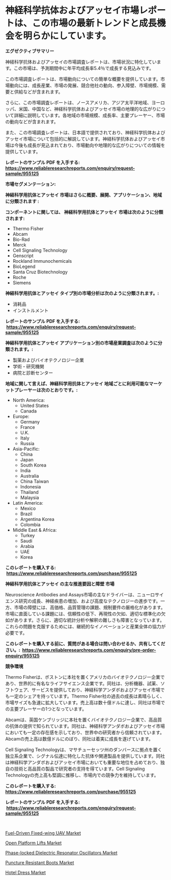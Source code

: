 <p><h1>神経科学抗体およびアッセイ市場レポートは、この市場の最新トレンドと成長機会を明らかにしています。</h1></p><p><strong>エグゼクティブサマリー</strong></p>
<p><p>神経科学抗体およびアッセイの市場調査レポートは、市場状況に特化しています。この市場は、予測期間中に年平均成長率5.4％で成長する見込みです。</p><p>この市場調査レポートは、市場動向についての簡単な概要を提供しています。市場動向には、成長産業、市場の発展、競合他社の動向、参入障壁、市場規模、需要と供給などが含まれます。</p><p>さらに、この市場調査レポートは、ノースアメリカ、アジア太平洋地域、ヨーロッパ、米国、中国など、神経科学抗体およびアッセイ市場の地理的な広がりについて詳細に説明しています。各地域の市場規模、成長率、主要プレーヤー、市場の動向などが含まれます。</p><p>また、この市場調査レポートは、日本語で提供されており、神経科学抗体およびアッセイ市場について包括的に解説しています。神経科学抗体およびアッセイ市場は今後も成長が見込まれており、市場動向や地理的な広がりについての情報を提供しています。</p></p>
<p><strong>レポートのサンプル PDF を入手する: <a href="https://www.reliableresearchreports.com/enquiry/request-sample/955125">https://www.reliableresearchreports.com/enquiry/request-sample/955125</a></strong></p>
<p><strong>市場セグメンテーション:</strong></p>
<p><strong> 神経科学用抗体とアッセイ 市場はさらに概要、展開、アプリケーション、地域に分類されます :</strong></p>
<p><strong>コンポーネントに関しては、 神経科学用抗体とアッセイ 市場は次のように分類されます: &nbsp;</strong></p>
<p><ul><li>Thermo Fisher</li><li>Abcam</li><li>Bio-Rad</li><li>Merck</li><li>Cell Signaling Technology</li><li>Genscript</li><li>Rockland Immunochemicals</li><li>BioLegend</li><li>Santa Cruz Biotechnology</li><li>Roche</li><li>Siemens</li></ul></p>
<p><strong> 神経科学用抗体とアッセイ タイプ別の市場分析は次のように分類されます。:</strong></p>
<p><ul><li>消耗品</li><li>インストルメント</li></ul></p>
<p><strong>レポートのサンプル PDF を入手する: &nbsp;<a href="https://www.reliableresearchreports.com/enquiry/request-sample/955125">https://www.reliableresearchreports.com/enquiry/request-sample/955125</a></strong></p>
<p><strong> 神経科学用抗体とアッセイ アプリケーション別の市場産業調査は次のように分類されます。:</strong></p>
<p><ul><li>製薬およびバイオテクノロジー企業</li><li>学術・研究機関</li><li>病院と診断センター</li></ul></p>
<p><strong>地域に関して言えば、神経科学用抗体とアッセイ 地域ごとに利用可能なマーケットプレーヤーは次のとおりです。:</strong></p>
<p><ul>
    <li>
        North America:
        <ul>
            <li>United States</li>
            <li>Canada</li>
        </ul>
    </li>
    <li>
        Europe:
        <ul>
            <li>Germany</li>
            <li>France</li>
            <li>U.K.</li>
            <li>Italy</li>
            <li>Russia</li>
        </ul>
    </li>
    <li>
        Asia-Pacific:
        <ul>
            <li>China</li>
            <li>Japan</li>
            <li>South Korea</li>
            <li>India</li>
            <li>Australia</li>
            <li>China Taiwan</li>
            <li>Indonesia</li>
            <li>Thailand</li>
            <li>Malaysia</li>
        </ul>
    </li>
    <li>
        Latin America:
        <ul>
            <li>Mexico</li>
            <li>Brazil</li>
            <li>Argentina Korea</li>
            <li>Colombia</li>
        </ul>
    </li>
    <li>
        Middle East & Africa:
        <ul>
            <li>Turkey</li>
            <li>Saudi</li>
            <li>Arabia</li>
            <li>UAE</li>
            <li>Korea</li>
        </ul>
    </li>
    </ul></p>
<p><strong>このレポートを購入する: &nbsp;<a href="https://www.reliableresearchreports.com/purchase/955125">https://www.reliableresearchreports.com/purchase/955125</a></strong></p>
<p><strong>神経科学用抗体とアッセイ の主な推進要因と障壁 市場</strong></p>
<p><p>Neuroscience Antibodies and Assays市場の主なドライバーは、ニューロサイエンス研究の成長、神経疾患の増加、および高度なテクノロジーの進歩です。一方、市場の障壁には、高価格、品質管理の課題、規制要件の厳格化があります。市場に直面している課題には、信頼性の低下、再現性の欠如、適切な標準化の欠如があります。さらに、適切な統計分析や解釈の難しさも障害となっています。これらの問題を克服するためには、継続的なイノベーションと産業全体の協力が必要です。</p></p>
<p><strong>このレポートを購入する前に、質問がある場合は問い合わせるか、共有してください。:&nbsp; <a href="https://www.reliableresearchreports.com/enquiry/pre-order-enquiry/955125">https://www.reliableresearchreports.com/enquiry/pre-order-enquiry/955125</a></strong></p>
<p><strong>競争環境</strong></p>
<p><p>Thermo Fisherは、ボストンに本社を置くアメリカのバイオテクノロジー企業であり、世界的に有名なライフサイエンス企業です。同社は、分析機器、試薬、ソフトウェア、サービスを提供しており、神経科学アンダボおよびアッセイ市場でも一定のシェアを持っています。Thermo Fisher社の過去の成長は素晴らしく、市場サイズも急速に拡大しています。売上高は数十億ドルに達し、同社は市場での主要プレーヤーの1つとなっています。</p><p>Abcamは、英国ケンブリッジに本社を置くバイオテクノロジー企業で、高品質の抗体の提供で知られています。同社は、神経科学アンダボおよびアッセイ市場においても一定の存在感を示しており、世界中の研究者から信頼されています。Abcamの売上高は数億ドルにのぼり、同社は着実に成長を遂げています。</p><p>Cell Signaling Technologyは、マサチューセッツ州のダンバースに拠点を置く独立系企業で、シグナル伝達に特化した抗体や関連製品を提供しています。同社は神経科学アンダボおよびアッセイ市場においても重要な地位を占めており、独自の技術と高品質の製品で研究者の支持を得ています。Cell Signaling Technologyの売上高も堅調に推移し、市場内での競争力を維持しています。</p></p>
<p><strong>このレポートを購入する: &nbsp; <a href="https://www.reliableresearchreports.com/purchase/955125">https://www.reliableresearchreports.com/purchase/955125</a></strong></p>
<p><strong>レポートのサンプル PDF を入手する: &nbsp;<a href="https://www.reliableresearchreports.com/enquiry/request-sample/955125">https://www.reliableresearchreports.com/enquiry/request-sample/955125</a></strong><strong></strong></p>
<p>&nbsp;</p>
<p><p><a href="https://github.com/jsmusil/Market-Research-Report-List-2/blob/main/fuel-driven-fixed-wing-uav-market.md">Fuel-Driven Fixed-wing UAV Market</a></p><p><a href="https://github.com/bmorecock/Market-Research-Report-List-2/blob/main/open-platform-lifts-market.md">Open Platform Lifts Market</a></p><p><a href="https://flame-sidecar-702.notion.site/Phase-locked-Dielectric-Resonator-Oscillators-Market-Size-Focuses-on-Market-Dynamics-In-Depth-Analy-616ec98e89a64ed2a1c4d048c0981ab9">Phase-locked Dielectric Resonator Oscillators Market</a></p><p><a href="https://view.publitas.com/reportprime-1/puncture-resistant-boots-market-size-growing-and-forecasted-for-period-from-2024-2031-and-provides-complete-market-analysis-of-this-market/">Puncture Resistant Boots Market</a></p><p><a href="https://view.publitas.com/reportprime-1/hotel-dress-market-size-global-industry-overview-market-segmentation-and-forecast-2024-to-2031/">Hotel Dress Market</a></p></p>